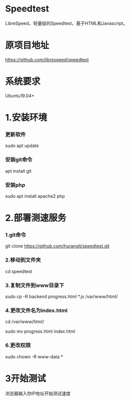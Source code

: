 # Speedtest
LibreSpeed，轻量级的Speedtest，基于HTML和Javascript。

# 原项目地址
https://github.com/librespeed/speedtest
# 系统要求
Ubuntu19.04+
# 1.安装环境
### 更新软件
sudo apt update
### 安装git命令
apt install git
### 安装php
sudo apt install apache2 php
# 2.部署测速服务
### 1.git命令
git clone https://github.com/hurangit/speedtest.git
### 2.移动到文件夹
cd speedtest
### 3.复制文件到www目录下
sudo cp -R backend progress.html *.js /var/www/html/
### 4.更改文件名为index.html
cd /var/www/html/

sudo mv progress.html index.html
### 6.更改权限
sudo chown -R www-data *
# 3开始测试
浏览器输入你IP地址开始测试速度
